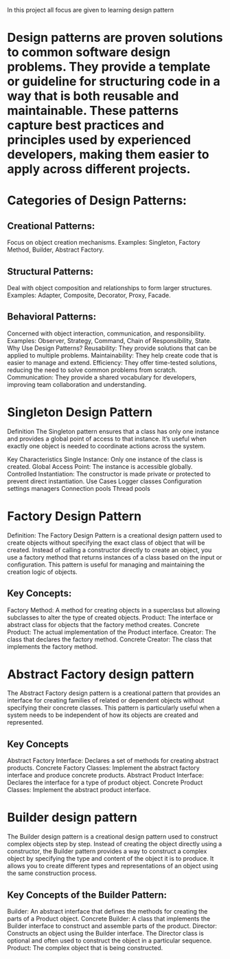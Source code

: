 In this  project all focus are given to learning design pattern

# Design patterns are proven solutions to common software design problems. They provide a template or guideline for structuring code in a way that is both reusable and maintainable. These patterns capture best practices and principles used by experienced developers, making them easier to apply across different projects.

# Categories of Design Patterns:
## Creational Patterns:

Focus on object creation mechanisms.
Examples: Singleton, Factory Method, Builder, Abstract Factory.
## Structural Patterns:

Deal with object composition and relationships to form larger structures.
Examples: Adapter, Composite, Decorator, Proxy, Facade.
## Behavioral Patterns:

Concerned with object interaction, communication, and responsibility.
Examples: Observer, Strategy, Command, Chain of Responsibility, State.
Why Use Design Patterns?
Reusability: They provide solutions that can be applied to multiple problems.
Maintainability: They help create code that is easier to manage and extend.
Efficiency: They offer time-tested solutions, reducing the need to solve common problems from scratch.
Communication: They provide a shared vocabulary for developers, improving team collaboration and understanding.





# Singleton Design Pattern
Definition
The Singleton pattern ensures that a class has only one instance and provides a global point of access to that instance. It’s useful when exactly one object is needed to coordinate actions across the system.

Key Characteristics
Single Instance: Only one instance of the class is created.
Global Access Point: The instance is accessible globally.
Controlled Instantiation: The constructor is made private or protected to prevent direct instantiation.
Use Cases
Logger classes
Configuration settings managers
Connection pools
Thread pools

# Factory Design Pattern 
Definition:
The Factory Design Pattern is a creational design pattern used to create objects without specifying the exact class of object that will be created. Instead of calling a constructor directly to create an object, you use a factory method that returns instances of a class based on the input or configuration. This pattern is useful for managing and maintaining the creation logic of objects.

## Key Concepts:
Factory Method: A method for creating objects in a superclass but allowing subclasses to alter the type of created objects.
Product: The interface or abstract class for objects that the factory method creates.
Concrete Product: The actual implementation of the Product interface.
Creator: The class that declares the factory method.
Concrete Creator: The class that implements the factory method.


#  Abstract Factory design pattern

The Abstract Factory design pattern is a creational pattern that provides an interface for creating families of related or dependent objects without specifying their concrete classes. This pattern is particularly useful when a system needs to be independent of how its objects are created and represented.

## Key Concepts
Abstract Factory Interface: Declares a set of methods for creating abstract products.
Concrete Factory Classes: Implement the abstract factory interface and produce concrete products.
Abstract Product Interface: Declares the interface for a type of product object.
Concrete Product Classes: Implement the abstract product interface.

# Builder design pattern 

The Builder design pattern is a creational design pattern used to construct complex objects step by step. Instead of creating the object directly using a constructor, the Builder pattern provides a way to construct a complex object by specifying the type and content of the object it is to produce. It allows you to create different types and representations of an object using the same construction process.

## Key Concepts of the Builder Pattern:
Builder: An abstract interface that defines the methods for creating the parts of a Product object.
Concrete Builder: A class that implements the Builder interface to construct and assemble parts of the product.
Director: Constructs an object using the Builder interface. The Director class is optional and often used to construct the object in a particular sequence.
Product: The complex object that is being constructed.
